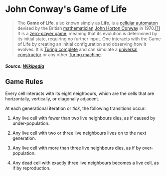 # John Conway's Game of Life 

> The **Game of Life**, also known simply as **Life**, is a [cellular automaton](https://en.wikipedia.org/wiki/Cellular_automaton "Cellular automaton") devised
> by the British [mathematician](https://en.wikipedia.org/wiki/Mathematician "Mathematician") [John Horton Conway](https://en.wikipedia.org/wiki/John_Horton_Conway "John Horton Conway") in 1970.[[1]](https://en.wikipedia.org/wiki/Conway%27s_Game_of_Life#cite_note-1)
> It is a [zero-player game](https://en.wikipedia.org/wiki/Zero-player_game "Zero-player
> game"), meaning that its evolution is determined by
> its initial state, requiring no further input. One interacts with the Game of Life
> by creating an initial configuration and observing how it evolves.
> It is [Turing complete](https://en.wikipedia.org/wiki/Turing_complete
> "Turing complete") and can simulate a [universal constructor](https://en.wikipedia.org/wiki/Von_Neumann_universal_constructor "Von Neumann universal constructor")
> or any other [Turing machine](https://en.wikipedia.org/wiki/Turing_machine "Turing machine").

 ##### Source: *[Wikipedia](https://en.wikipedia.org/wiki/Conway%27s_Game_of_Life)*


## Game Rules

Every cell interacts with its eight neighbours, which are the cells that are horizontally, vertically, or diagonally adjacent.

At each generational iteration or *tick*, the following transitions occur:

1. Any live cell with fewer than two live neighbours dies, as if caused by under-population.

2. Any live cell with two or three live neighbours lives on to the next generation.

3. Any live cell with more than three live neighbours dies, as if by over-population.

4. Any dead cell with exactly three live neighbours becomes a live cell, as if by reproduction.
